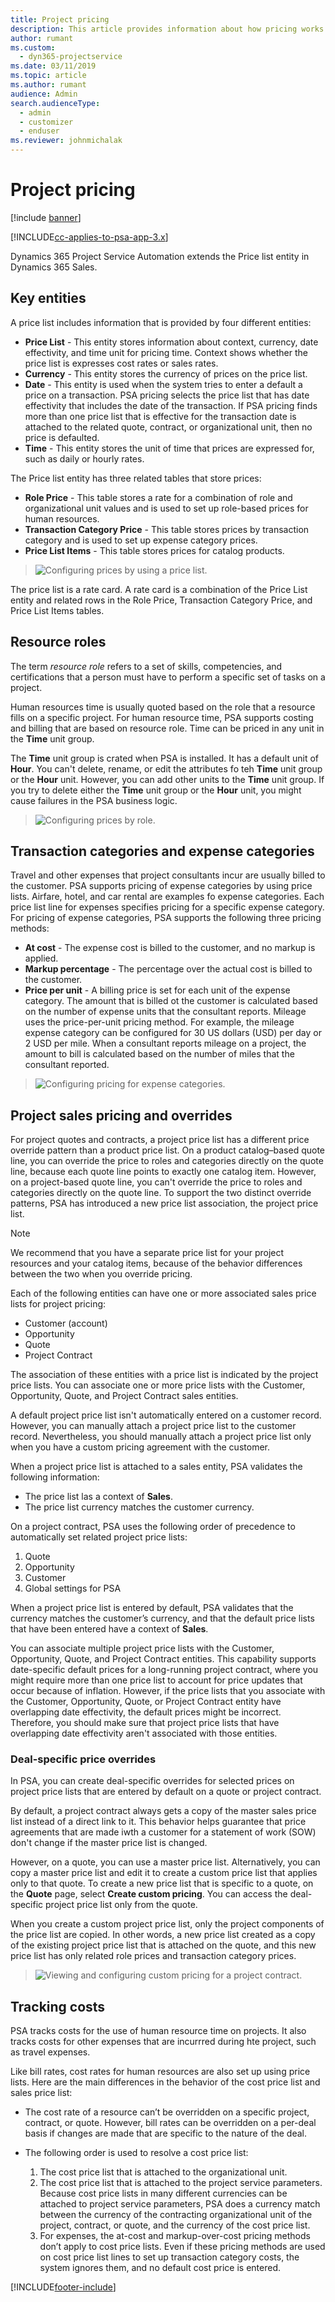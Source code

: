 ```yaml
---
title: Project pricing
description: This article provides information about how pricing works in Dynamics 365 Project Service Automation.
author: rumant
ms.custom: 
  - dyn365-projectservice
ms.date: 03/11/2019
ms.topic: article
ms.author: rumant
audience: Admin
search.audienceType: 
  - admin
  - customizer
  - enduser
ms.reviewer: johnmichalak
---
```


# Project pricing 

[!include [banner](../includes/psa-now-project-operations.md)]

[!INCLUDE[cc-applies-to-psa-app-3.x](../includes/cc-applies-to-psa-app-3x.md)]

Dynamics 365 Project Service Automation extends the Price list entity in Dynamics 365 Sales. 

## Key entities

A price list includes information that is provided by four different entities:

- **Price List** - This entity stores information about context, currency, date effectivity, and time unit for pricing time. Context shows whether the price list is expresses cost rates or sales rates. 
- **Currency** - This entity stores the currency of prices on the price list. 
- **Date** - This entity is used when the system tries to enter a default a price on a transaction. PSA pricing selects the price list that has date effectivity that includes the date of the transaction. If PSA pricing finds more than one price list that is effective for the transaction date is attached to the related quote, contract, or organizational unit, then no price is defaulted. 
- **Time** - This entity stores the unit of time that prices are expressed for, such as daily or hourly rates. 

The Price list entity has three related tables that store prices:

  - **Role Price** - This table stores a rate for a combination of role and organizational unit values and is used to set up role-based prices for human resources.
  - **Transaction Category Price** - This table stores prices by transaction category and is used to set up expense category prices.
  - **Price List Items** - This table stores prices for catalog products.

> ![Configuring prices by using a price list.](media/basic-guide-12.png)
 
The price list is a rate card. A rate card is a combination of the Price List entity and related rows in the Role Price, Transaction Category Price, and Price List Items tables.

## Resource roles

The term *resource role* refers to a set of skills, competencies, and certifications that a person must have to perform a specific set of tasks on a project.

Human resources time is usually quoted based on the role that a resource fills on a specific project. For human resource time, PSA supports costing and billing that are based on resource role. Time can be priced in any unit in the **Time** unit group.

The **Time** unit group is crated when PSA is installed. It has a default unit of **Hour**. You can't delete, rename, or edit the attributes fo teh **Time** unit group or the **Hour** unit. However, you can add other units to the **Time** unit group. If you try to delete either the **Time** unit group or the **Hour** unit, you might cause failures in the PSA business logic.

> ![Configuring prices by role.](media/basic-guide-13.png)
 
## Transaction categories and expense categories

Travel and other expenses that project consultants incur are usually billed to the customer. PSA supports pricing of expense categories by using price lists. Airfare, hotel, and car rental are examples fo expense categories. Each price list line for expenses specifies pricing for a specific expense category. For pricing of expense categories, PSA supports the following three pricing methods:

- **At cost** - The expense cost is billed to the customer, and no markup is applied.
- **Markup percentage** - The percentage over the actual cost is billed to the customer. 
- **Price per unit** - A billing price is set for each unit of the expense category. The amount that is billed ot the customer is calculated based on the number of expense units that the consultant reports. Mileage uses the price-per-unit pricing method. For example, the mileage expense category can be configured for 30 US dollars (USD) per day or 2 USD per mile. When a consultant reports mileage on a project, the amount to bill is calculated based on the number of miles that the consultant reported.

> ![Configuring pricing for expense categories.](media/basic-guide-14.png)
 
## Project sales pricing and overrides

For project quotes and contracts, a project price list has a different price override pattern than a product price list. On a product catalog–based quote line, you can override the price to roles and categories directly on the quote line, because each quote line points to exactly one catalog item. However, on a project-based quote line, you can't override the price to roles and categories directly on the quote line. To support the two distinct override patterns, PSA has introduced a new price list association, the project price list.

> [!NOTE]
> We recommend that you have a separate price list for your project resources and your catalog items, because of the behavior differences between the two when you override pricing.

Each of the following entities can have one or more associated sales price lists for project pricing:

- Customer (account) 
- Opportunity 
- Quote 
- Project Contract

The association of these entities with a price list is indicated by the project price lists. You can associate one or more price lists with the Customer, Opportunity, Quote, and Project Contract sales entities.

A default project price list isn't automatically entered on a customer record. However, you can manually attach a project price list to the customer record. Nevertheless, you should manually attach a project price list only when you have a custom pricing agreement with the customer. 

When a project price list is attached to a sales entity, PSA validates the following information:

- The price list las a context of **Sales**. 
- The price list currency matches the customer currency. 

On a project contract, PSA uses the following order of precedence to automatically set related project price lists:

1. Quote
2. Opportunity
3. Customer 
4. Global settings for PSA

When a project price list is entered by default, PSA validates that the currency matches the customer’s currency, and that the default price lists that have been entered have a context of **Sales**.

You can associate multiple project price lists with the Customer, Opportunity, Quote, and Project Contract entities. This capability supports date-specific default prices for a long-running project contract, where you might require more than one price list to account for price updates that occur because of inflation. However, if the price lists that you associate with the Customer, Opportunity, Quote, or Project Contract entity have overlapping date effectivity, the default prices might be incorrect. Therefore, you should make sure that project price lists that have overlapping date effectivity aren't associated with those entities.

### Deal-specific price overrides

In PSA, you can create deal-specific overrides for selected prices on project price lists that are entered by default on a quote or project contract.

By default, a project contract always gets a copy of the master sales price list instead of a direct link to it. This behavior helps guarantee that price agreements that are made iwth a customer for a statement of work (SOW) don't change if the master price list is changed.

However, on a quote, you can use a master price list. Alternatively, you can copy a master price list and edit it to create a custom price list that applies only to that quote. To create a new price list that is specific to a quote, on the **Quote** page, select **Create custom pricing**. You can access the deal-specific project price list only from the quote. 

When you create a custom project price list, only the project components of the price list are copied. In other words, a new price list created as a copy of the existing project price list that is attached on the quote, and this new price list has only related role prices and transaction category prices.

> ![Viewing and configuring custom pricing for a project contract.](media/basic-guide-15.png)
  
## Tracking costs

PSA tracks costs for the use of human resource time on projects. It also tracks costs for other expenses that are incurrred during hte project, such as travel expenses.

Like bill rates, cost rates for human resources are also set up using price lists. Here are the main differences in the behavior of the cost price list and sales price list:

- The cost rate of a resource can’t be overridden on a specific project, contract, or quote. However, bill rates can be overridden on a per-deal basis if changes are made that are specific to the nature of the deal. 

- The following order is used to resolve a cost price list:

    1. The cost price list that is attached to the organizational unit.
    2. The cost price list that is attached to the project service parameters. Because cost price lists in many different currencies can be attached to project service parameters, PSA does a currency match between the currency of the contracting organizational unit of the project, contract, or quote, and the currency of the cost price list.
    3. For expenses, the at-cost and markup-over-cost pricing methods don’t apply to cost price lists. Even if these pricing methods are used on cost price list lines to set up transaction category costs, the system ignores them, and no default cost price is entered.


[!INCLUDE[footer-include](../includes/footer-banner.md)]
